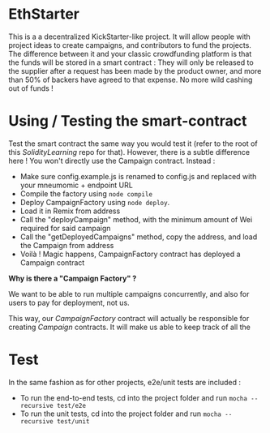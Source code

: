 # EthStarter

This is a a decentralized KickStarter-like project. It will allow people with project ideas to create campaigns, and contributors to fund the projects. The difference between it and your classic crowdfunding platform is that the funds will be stored in a smart contract : 
They will only be released to the supplier after a request has been made by the product owner, and more than 50% of backers have agreed to that expense. No more wild cashing out of funds !


# Using / Testing the smart-contract

Test the smart contract the same way you would test it (refer to the root of this _SolidityLearning_ repo for that).
However, there is a subtle difference here ! You won't directly use the Campaign contract. Instead : 

- Make sure config.example.js is renamed to config.js and replaced with your mneumomic + endpoint URL
- Compile the factory using `node compile`
- Deploy CampaignFactory using `node deploy`.
- Load it in Remix from address
- Call the "deployCampaign" method, with the minimum amount of Wei required for said campaign
- Call the "getDeployedCampaigns" method, copy the address, and load the Campaign from address
- Voilà ! Magic happens, CampaignFactory contract has deployed a Campaign contract

**Why is there a "Campaign Factory" ?**

We want to be able to run multiple campaigns concurrently, and also for users to pay for deployment, not us. 

This way, our _CampaignFactory_ contract will actually be responsible for creating _Campaign_ contracts. 
It will make us able to keep track of all the 

# Test 

In the same fashion as for other projects, e2e/unit tests are included :

- To run the end-to-end tests, cd into the project folder and run `mocha --recursive test/e2e`
- To run the unit tests, cd into the project folder and run `mocha --recursive test/unit`
